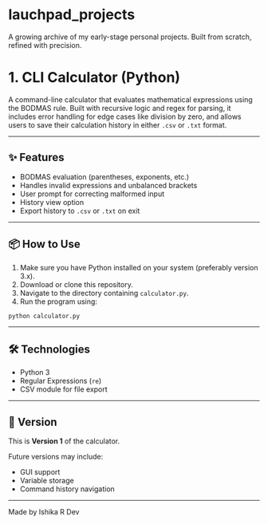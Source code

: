 # lauchpad_projects
A growing archive of my early-stage personal projects. Built from scratch, refined with precision.


# 1. CLI Calculator (Python)

A command-line calculator that evaluates mathematical expressions using the BODMAS rule. Built with recursive logic and regex for parsing, it includes error handling for edge cases like division by zero, and allows users to save their calculation history in either `.csv` or `.txt` format.

---

## ✨ Features

- BODMAS evaluation (parentheses, exponents, etc.)
- Handles invalid expressions and unbalanced brackets
- User prompt for correcting malformed input
- History view option
- Export history to `.csv` or `.txt` on exit

---

## 📦 How to Use

1. Make sure you have Python installed on your system (preferably version 3.x).
2. Download or clone this repository.
3. Navigate to the directory containing `calculator.py`.
4. Run the program using:

```bash
python calculator.py
 ```

---

## 🛠 Technologies

- Python 3
- Regular Expressions (`re`)
- CSV module for file export

---

## 📁 Version

This is **Version 1** of the calculator.

Future versions may include:
- GUI support
- Variable storage
- Command history navigation

---

Made by Ishika R Dev
